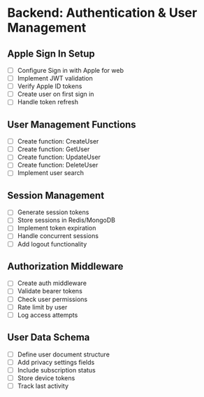 # Backend: Authentication & User Management

## Apple Sign In Setup
- [ ] Configure Sign in with Apple for web
- [ ] Implement JWT validation
- [ ] Verify Apple ID tokens
- [ ] Create user on first sign in
- [ ] Handle token refresh

## User Management Functions
- [ ] Create function: CreateUser
- [ ] Create function: GetUser
- [ ] Create function: UpdateUser
- [ ] Create function: DeleteUser
- [ ] Implement user search

## Session Management
- [ ] Generate session tokens
- [ ] Store sessions in Redis/MongoDB
- [ ] Implement token expiration
- [ ] Handle concurrent sessions
- [ ] Add logout functionality

## Authorization Middleware
- [ ] Create auth middleware
- [ ] Validate bearer tokens
- [ ] Check user permissions
- [ ] Rate limit by user
- [ ] Log access attempts

## User Data Schema
- [ ] Define user document structure
- [ ] Add privacy settings fields
- [ ] Include subscription status
- [ ] Store device tokens
- [ ] Track last activity